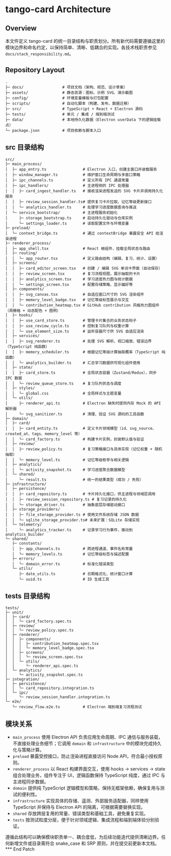 # tango-card Architecture

## Overview
本文件定义 tango-card 的统一目录结构与职责划分。所有新代码需要遵循这里的模块边界和命名约定，以保持简单、清晰、低耦合的实现。各技术栈职责参见 `docs/stack_responsibility.md`。

## Repository Layout
```
.
├─ docs/                 # 项目文档（架构、规范、设计草案）
├─ assets/               # 静态资源：图标、示例 SVG、演示截图
├─ config/               # 环境变量模板与打包配置
├─ scripts/              # 自动化脚本（构建、发布、数据迁移）
├─ src/                  # TypeScript + React + Electron 源码
├─ tests/                # 单元 / 集成 / 端到端测试
├─ data/                 # 本地持久化数据（Electron userData 下的逻辑挂载点）
└─ package.json          # 项目依赖与脚本入口
```

## src 目录结构
```
src/
├─ main_process/
│  ├─ app_entry.ts                # Electron 入口，创建主窗口并装载服务
│  ├─ window_manager.ts           # 维护窗口生命周期与多窗口策略
│  ├─ ipc_channels.ts             # 定义所有 IPC 通道常量
│  ├─ ipc_handlers/               # 主进程侧的 IPC 处理器
│  │  ├─ card_ingest_handler.ts   # 接收渲染进程发送的 SVG 卡片并调用持久化服务
│  │  ├─ review_session_handler.ts# 提供复习卡片拉取、记忆等级更新接口
│  │  └─ analytics_handler.ts     # 处理学习进度数据查询与推送
│  └─ service_bootstrap/          # 主进程服务初始化
│     ├─ storage_bootstrap.ts     # 启动持久化驱动与仓库实例
│     └─ settings_loader.ts       # 读取配置文件与环境变量
├─ preload/
│  └─ context_bridge.ts           # 通过 contextBridge 暴露安全 API 给渲染进程
├─ renderer_process/
│  ├─ app_shell.tsx               # React 根组件，挂载全局状态与路由
│  ├─ routing/
│  │  └─ app_router.tsx           # 定义路由结构（编辑、复习、统计、设置）
│  ├─ screens/
│  │  ├─ card_editor_screen.tsx   # 创建 / 编辑 SVG 单词卡界面（自动保存）
│  │  ├─ review_screen.tsx        # 复习流程视图，展示抽取的卡片
│  │  ├─ analytics_screen.tsx     # 学习进度热力图与统计数据
│  │  └─ settings_screen.tsx      # 配置存储策略、显示偏好等
│  ├─ components/
│  │  ├─ svg_canvas.tsx           # 自适应窗口尺寸的 SVG 渲染组件
│  │  ├─ memory_level_badge.tsx   # 记忆等级标签展示与交互
│  │  └─ contribution_heatmap.tsx # GitHub contribution 风格热力图组件（周栅格 + 动态配色 + 图例）
│  ├─ hooks/
│  │  ├─ use_card_store.ts        # 管理卡片集合的业务状态钩子
│  │  ├─ use_review_cycle.ts      # 控制复习队列与权重计算
│  │  └─ use_element_size.ts      # 监听容器尺寸供 SVG 自适应渲染
│  ├─ services/
│  │  ├─ svg_renderer.ts          # 处理 SVG 解析、视口缩放、错误边界（TypeScript 纯函数）
│  │  ├─ memory_scheduler.ts      # 根据记忆等级计算抽取概率（TypeScript 纯函数）
│  │  └─ analytics_builder.ts     # 汇总学习数据供可视化组件使用
│  ├─ state/
│  │  ├─ card_store.ts            # 全局状态容器（Zustand/Redux），同步 IPC 数据
│  │  └─ review_queue_store.ts    # 复习队列状态与调度
│  ├─ styles/
│  │  └─ global.css               # 全局样式与主题变量
│  └─ utils/
│     ├─ renderer_api.ts          # Electron 缺失时提供内存 Mock 的 API 解析器
│     └─ svg_sanitizer.ts         # 清理、验证 SVG 源码的工具函数
├─ domain/
│  ├─ card/
│  │  ├─ card_entity.ts           # 定义卡片领域模型（id、svg_source、created_at、tags、memory_level 等）
│  │  └─ card_factory.ts          # 构建卡片实例，封装默认值与验证
│  ├─ review/
│  │  ├─ review_policy.ts         # 复习策略接口与具体实现（记忆权重 + 随机抽取）
│  │  └─ memory_level.ts          # 记忆等级枚举与相关逻辑
│  ├─ analytics/
│  │  └─ activity_snapshot.ts     # 学习进度聚合数据模型
│  └─ shared/
│     └─ result.ts                # 统一的结果类型（成功 / 失败）
├─ infrastructure/
│  ├─ persistence/
│  │  ├─ card_repository.ts       # 卡片持久化接口，供主进程与领域层调用
│  │  ├─ review_session_repository.ts # 复习记录的持久化
│  │  └─ storage_driver.ts        # 抽象底层存储驱动接口
│  ├─ storage_providers/
│  │  ├─ file_storage_provider.ts # 使用文件系统存储 JSON 数据
│  │  └─ sqlite_storage_provider.ts# 未来扩展：SQLite 存储实现
│  └─ telemetry/
│     └─ analytics_tracker.ts     # 记录学习行为事件，推动到 analytics_builder
└─ shared/
   ├─ constants/
   │  ├─ app_channels.ts          # 跨进程通道、事件名称常量
   │  └─ memory_levels.ts         # 记忆等级标签与描述配置
   ├─ errors/
   │  └─ domain_error.ts          # 标准化错误类型
   └─ utils/
      ├─ date_utils.ts            # 日期格式化、统计窗口计算
      └─ uuid.ts                  # ID 生成工具
```

## tests 目录结构
```
tests/
├─ unit/
│  ├─ card/
│  │  └─ card_factory.spec.ts
│  ├─ review/
│  │  └─ review_policy.spec.ts
│  ├─ renderer/
│  │  ├─ components/
│  │  │  ├─ contribution_heatmap.spec.tsx
│  │  │  └─ memory_level_badge.spec.tsx
│  │  ├─ screens/
│  │  │  └─ review_screen.spec.tsx
│  │  └─ utils/
│  │     └─ renderer_api.spec.ts
│  └─ analytics/
│     └─ activity_snapshot.spec.ts
├─ integration/
│  ├─ persistence/
│  │  └─ card_repository.integration.ts
│  └─ ipc/
│     └─ review_session_handler.integration.ts
└─ e2e/
   └─ review_flow.e2e.ts          # Electron 端到端复习流程测试
```

## 模块关系
- `main_process` 使用 Electron API 负责应用生命周期、IPC 通信与服务装载，不直接处理业务细节；它调用 `domain` 和 `infrastructure` 中的模块完成持久化与策略计算。
- `preload` 暴露受控接口，防止渲染进程直接访问 Node API，符合最小授权原则。
- `renderer_process` 以 React 构建界面交互，使用 hooks → services → state 组合处理业务，组件专注于 UI，逻辑函数保持 TypeScript 纯度，通过 IPC 与主进程同步数据。
- `domain` 提供纯 TypeScript 逻辑模型和策略，保持无框架依赖，确保复用与测试的便利性。
- `infrastructure` 实现具体的存储、遥测、外部服务适配器，同样使用 TypeScript 并保持与 Electron API 的隔离，可根据需要替换实现。
- `shared` 存放跨层复用的常量、错误类型和基础工具，避免重复实现。
- `tests` 按测试粒度分层，便于针对领域逻辑、集成流程和端到端体验分别验证。

遵循此结构可以确保模块职责单一、耦合度低，为后续功能迭代提供清晰边界。任何新增文件或目录需符合 snake_case 和 SRP 原则，并在提交前更新本文档。*** End Patch
